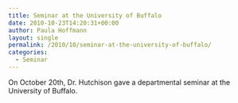 ```yaml
---
title: Seminar at the University of Buffalo
date: 2010-10-23T14:20:31+00:00
author: Paula Hoffmann
layout: single
permalink: /2010/10/seminar-at-the-university-of-buffalo/
categories:
  - Seminar
---
```

On October 20th, Dr. Hutchison gave a departmental seminar at the University of Buffalo.

